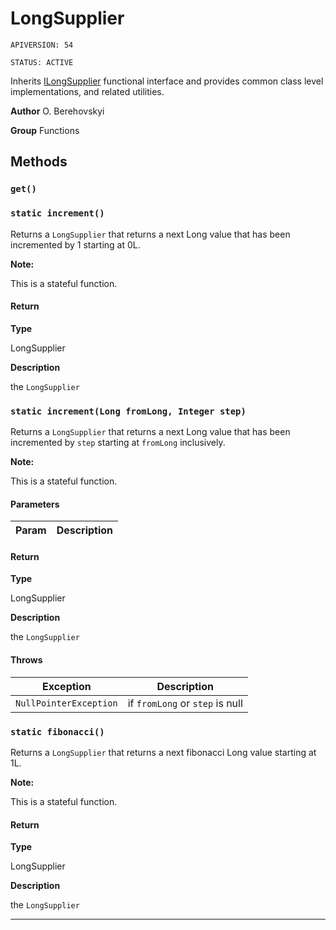 # LongSupplier

`APIVERSION: 54`

`STATUS: ACTIVE`

Inherits [ILongSupplier](/docs/Functional-Interfaces/ILongSupplier.md) functional interface and provides common class level implementations, and related utilities.


**Author** O. Berehovskyi


**Group** Functions

## Methods
### `get()`
### `static increment()`

Returns a `LongSupplier` that returns a next Long value that has been incremented by 1 starting at 0L. <p><strong>Note: </strong></p> <p>This is a stateful function.</p>

#### Return

**Type**

LongSupplier

**Description**

the `LongSupplier`

### `static increment(Long fromLong, Integer step)`

Returns a `LongSupplier` that returns a next Long value that has been incremented by `step` starting at `fromLong` inclusively. <p><strong>Note: </strong></p> <p>This is a stateful function.</p>

#### Parameters
|Param|Description|
|---|---|

#### Return

**Type**

LongSupplier

**Description**

the `LongSupplier`

#### Throws
|Exception|Description|
|---|---|
|`NullPointerException`|if `fromLong` or `step` is null|

### `static fibonacci()`

Returns a `LongSupplier` that returns a next fibonacci Long value starting at 1L. <p><strong>Note: </strong></p> <p>This is a stateful function.</p>

#### Return

**Type**

LongSupplier

**Description**

the `LongSupplier`

---

